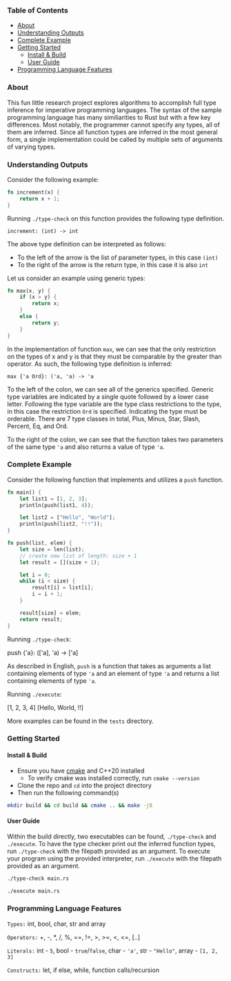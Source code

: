 ### Table of Contents

- [About](https://github.com/willerf/type-checker#about)
- [Understanding Outputs](https://github.com/willerf/type-checker#understanding-outputs)
- [Complete Example](https://github.com/willerf/type-checker#complete-example)
- [Getting Started](https://github.com/willerf/type-checker#getting-started)
  - [Install & Build](https://github.com/willerf/type-checker#install--build)
  - [User Guide](https://github.com/willerf/type-checker#user-guide)
- [Programming Language Features](https://github.com/willerf/type-checker#programming-language-features)

### About
This fun little research project explores algorithms to accomplish full type inference for imperative programming languages.
The syntax of the sample programming language has many similiarities to Rust but with a few key differences. Most notably, the
programmer cannot specify any types, all of them are inferred. Since all function types are inferred in the most general
form, a single implementation could be called by multiple sets of arguments of varying types.

### Understanding Outputs
Consider the following example:
```rs
fn increment(x) {
    return x + 1;
}
```
Running `./type-check` on this function provides the following type definition.

`increment: (int) -> int`

The above type definition can be interpreted as follows:
- To the left of the arrow is the list of parameter types, in this case `(int)`
- To the right of the arrow is the return type, in this case it is also `int`

Let us consider an example using generic types:
```rs
fn max(x, y) {
    if (x > y) {
        return x;
    }
    else {
        return y;
    }
}
```
In the implementation of function `max`, we can see that the only restriction on the types of
x and y is that they must be comparable by the greater than operator. As such, the following
type definition is inferred:

`max {'a Ord}: ('a, 'a) -> 'a`

To the left of the colon, we can see all of the generics specified. Generic type variables
are indicated by a single quote followed by a lower case letter. Following the type variable
are the type class restrictions to the type, in this case the restriction `Ord` is specified.
Indicating the type must be orderable. There are 7 type classes in total, Plus, Minus, Star, 
Slash, Percent, Eq, and Ord.

To the right of the colon, we can see that the function takes two parameters of the same type `'a` and
also returns a value of type `'a`.

### Complete Example
Consider the following function that implements and utilizes a `push` function.

```rs
fn main() {
    let list1 = [1, 2, 3];
    println(push(list1, 4)); 

    let list2 = ["Hello", "World"];
    println(push(list2, "!!")); 
}

fn push(list, elem) {
    let size = len(list);
    // create new list of length: size + 1
    let result = [](size + 1);

    let i = 0;
    while (i < size) {
        result[i] = list[i];
        i = i + 1;
    }

    result[size] = elem;
    return result;
}
```
Running `./type-check`:

push {'a}: (['a], 'a) -> ['a]

As described in English, `push` is a function that takes as arguments a list containing elements 
of type `'a` and an element of type `'a` and returns a list containing elements of type `'a`.

Running `./execute`:

[1, 2, 3, 4]
[Hello, World, !!]

More examples can be found in the `tests` directory.

### Getting Started

#### Install & Build
- Ensure you have [cmake](https://cmake.org/download) and C++20 installed
  - To verify cmake was installed correctly, run `cmake --version`
- Clone the repo and `cd` into the project directory
- Then run the following command(s)
```bash
mkdir build && cd build && cmake .. && make -j8
```

#### User Guide
Within the build directly, two executables can be found, `./type-check` and `./execute`. To have the type checker print out the inferred function types, run `./type-check` 
with the filepath provided as an argument. To execute your program using the provided interpreter, run `./execute` with the filepath provided as an argument.

```bash
./type-check main.rs
```
```bash
./execute main.rs
```

### Programming Language Features

`Types:` int, bool, char, str and array

`Operators:` +, -, *, /, %, ==, !=, >, >=, <, <=, [..]

`Literals:` int - `5`, bool - `true`/`false`, char - `'a'`, str - `"Hello"`, array - `[1, 2, 3]`

`Constructs:` let, if else, while, function calls/recursion
